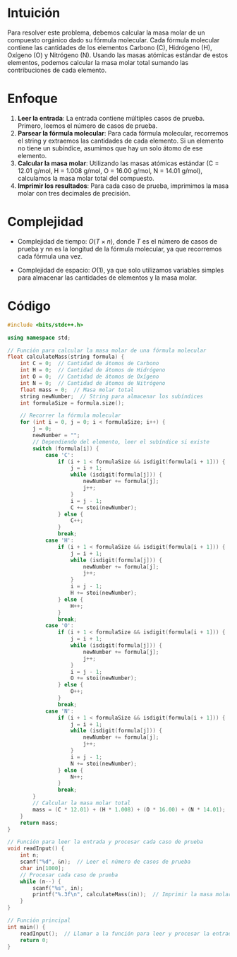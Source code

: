 # Intuición
<!-- Describe your first thoughts on how to solve this problem. -->
Para resolver este problema, debemos calcular la masa molar de un compuesto orgánico dado su fórmula molecular. Cada fórmula molecular contiene las cantidades de los elementos Carbono (C), Hidrógeno (H), Oxígeno (O) y Nitrógeno (N). Usando las masas atómicas estándar de estos elementos, podemos calcular la masa molar total sumando las contribuciones de cada elemento.

# Enfoque
<!-- Describe your approach to solving the problem. -->
1. **Leer la entrada**: La entrada contiene múltiples casos de prueba. Primero, leemos el número de casos de prueba.
2. **Parsear la fórmula molecular**: Para cada fórmula molecular, recorremos el string y extraemos las cantidades de cada elemento. Si un elemento no tiene un subíndice, asumimos que hay un solo átomo de ese elemento.
3. **Calcular la masa molar**: Utilizando las masas atómicas estándar (C = 12.01 g/mol, H = 1.008 g/mol, O = 16.00 g/mol, N = 14.01 g/mol), calculamos la masa molar total del compuesto.
4. **Imprimir los resultados**: Para cada caso de prueba, imprimimos la masa molar con tres decimales de precisión.

# Complejidad
- Complejidad de tiempo: $O(T×n)$, donde $T$ es el número de casos de prueba y nn es la longitud de la fórmula molecular, ya que recorremos cada fórmula una vez.

- Complejidad de espacio: $O(1)$, ya que solo utilizamos variables simples para almacenar las cantidades de elementos y la masa molar.

# Código
```cpp
#include <bits/stdc++.h>

using namespace std;

// Función para calcular la masa molar de una fórmula molecular
float calculateMass(string formula) {
    int C = 0;  // Cantidad de átomos de Carbono
    int H = 0;  // Cantidad de átomos de Hidrógeno
    int O = 0;  // Cantidad de átomos de Oxígeno
    int N = 0;  // Cantidad de átomos de Nitrógeno
    float mass = 0;  // Masa molar total
    string newNumber;  // String para almacenar los subíndices
    int formulaSize = formula.size();

    // Recorrer la fórmula molecular
    for (int i = 0, j = 0; i < formulaSize; i++) {
        j = 0;
        newNumber = "";
        // Dependiendo del elemento, leer el subíndice si existe
        switch (formula[i]) {
            case 'C':
                if (i + 1 < formulaSize && isdigit(formula[i + 1])) {
                    j = i + 1;
                    while (isdigit(formula[j])) {
                        newNumber += formula[j];
                        j++;
                    }
                    i = j - 1;
                    C += stoi(newNumber);
                } else {
                    C++;
                }
                break;
            case 'H':
                if (i + 1 < formulaSize && isdigit(formula[i + 1])) {
                    j = i + 1;
                    while (isdigit(formula[j])) {
                        newNumber += formula[j];
                        j++;
                    }
                    i = j - 1;
                    H += stoi(newNumber);
                } else {
                    H++;
                }
                break;
            case 'O':
                if (i + 1 < formulaSize && isdigit(formula[i + 1])) {
                    j = i + 1;
                    while (isdigit(formula[j])) {
                        newNumber += formula[j];
                        j++;
                    }
                    i = j - 1;
                    O += stoi(newNumber);
                } else {
                    O++;
                }
                break;
            case 'N':
                if (i + 1 < formulaSize && isdigit(formula[i + 1])) {
                    j = i + 1;
                    while (isdigit(formula[j])) {
                        newNumber += formula[j];
                        j++;
                    }
                    i = j - 1;
                    N += stoi(newNumber);
                } else {
                    N++;
                }
                break;
        }
        // Calcular la masa molar total
        mass = (C * 12.01) + (H * 1.008) + (O * 16.00) + (N * 14.01);
    }
    return mass;
}

// Función para leer la entrada y procesar cada caso de prueba
void readInput() {
    int n;
    scanf("%d", &n);  // Leer el número de casos de prueba
    char in[1000];
    // Procesar cada caso de prueba
    while (n--) {
        scanf("%s", in);
        printf("%.3f\n", calculateMass(in));  // Imprimir la masa molar con 3 decimales
    }
}

// Función principal
int main() {
    readInput();  // Llamar a la función para leer y procesar la entrada
    return 0;
}

```
